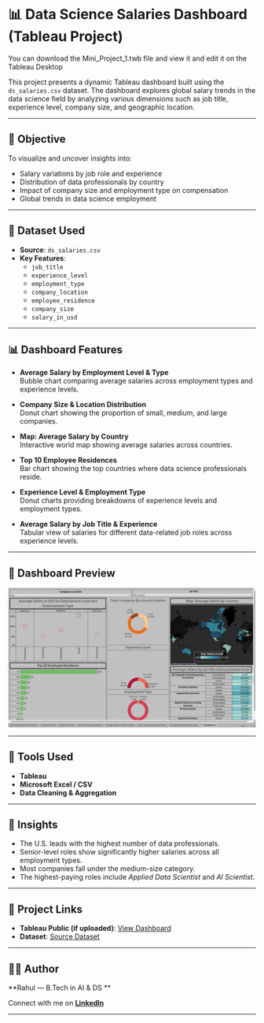 # 📊 Data Science Salaries Dashboard (Tableau Project)

You can download the Mini_Project_1.twb file and view it and edit it on the Tableau Desktop 

This project presents a dynamic Tableau dashboard built using the `ds_salaries.csv` dataset. The dashboard explores global salary trends in the data science field by analyzing various dimensions such as job title, experience level, company size, and geographic location.

---

## 🧠 Objective

To visualize and uncover insights into:
- Salary variations by job role and experience
- Distribution of data professionals by country
- Impact of company size and employment type on compensation
- Global trends in data science employment

---

## 📁 Dataset Used

- **Source**: `ds_salaries.csv`
- **Key Features**:
  - `job_title`
  - `experience_level`
  - `employment_type`
  - `company_location`
  - `employee_residence`
  - `company_size`
  - `salary_in_usd`

---

## 📊 Dashboard Features

- **Average Salary by Employment Level & Type**  
  Bubble chart comparing average salaries across employment types and experience levels.

- **Company Size & Location Distribution**  
  Donut chart showing the proportion of small, medium, and large companies.

- **Map: Average Salary by Country**  
  Interactive world map showing average salaries across countries.

- **Top 10 Employee Residences**  
  Bar chart showing the top countries where data science professionals reside.

- **Experience Level & Employment Type**  
  Donut charts providing breakdowns of experience levels and employment types.

- **Average Salary by Job Title & Experience**  
  Tabular view of salaries for different data-related job roles across experience levels.

---

## 📸 Dashboard Preview

![Dashboard Preview](dashboard-preview.png)

---

## 🚀 Tools Used

- **Tableau**
- **Microsoft Excel / CSV**
- **Data Cleaning & Aggregation**

---

## 📌 Insights

- The U.S. leads with the highest number of data professionals.
- Senior-level roles show significantly higher salaries across all employment types.
- Most companies fall under the medium-size category.
- The highest-paying roles include *Applied Data Scientist* and *AI Scientist*.

---

## 🔗 Project Links

- **Tableau Public (if uploaded)**: [View Dashboard](Mini_Project_1.twb)
- **Dataset**: [Source Dataset]([https://www.kaggle.com/datasets/ruchi798/data-science-job-salaries])

---

## 👨‍💻 Author

**Rahul — B.Tech in AI & DS **

Connect with me on **[LinkedIn]([https://www.linkedin.com/posts/rahulkarthikeyanoff_tableau-dataanalytics-datascience-activity-7328086551744131072-GftB?utm_source=share&utm_medium=member_desktop&rcm=ACoAADzMGoAB6q1ATMW5ujUwvAn79gPIhhVrS3o])**

---
